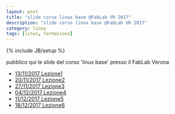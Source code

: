 ```yaml
---
layout: post
title: "slide corso linux base @FabLab VR 2017"
description: "slide corso linux base @FabLab VR 2017"
category: linux
tags: [linux, formazione]
---
```

{% include JB/setup %}

pubblico qui le slide del corso 'linux base' presso il FabLab Verona

- [13/11/2017 Lezione1](http://ilmanzo.github.io/files/corso_linux_base_fablab_2017/lezione1.html)
- [20/11/2017 Lezione2](http://ilmanzo.github.io/files/corso_linux_base_fablab_2017/lezione2.html)
- [27/11/2017 Lezione3](http://ilmanzo.github.io/files/corso_linux_base_fablab_2017/lezione3.html)
- [04/12/2017 Lezione4](http://ilmanzo.github.io/files/corso_linux_base_fablab_2017/lezione4.html)
- [11/12/2017 Lezione5](http://ilmanzo.github.io/files/corso_linux_base_fablab_2017/lezione5.html)
- [18/12/2017 Lezione6](http://ilmanzo.github.io/files/corso_linux_base_fablab_2017/lezione6.html)


